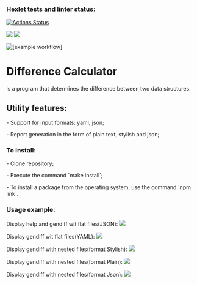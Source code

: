 ### Hexlet tests and linter status:

[![Actions Status](https://github.com/YuliaMisc/frontend-project-lvl2/workflows/hexlet-check/badge.svg)](https://github.com/YuliaMisc/frontend-project-lvl2/actions)

<a href="https://codeclimate.com/github/YuliaMisc/frontend-project-lvl2"><img src="https://api.codeclimate.com/v1/badges/a99a88d28ad37a79dbf6/maintainability" /></a>
<a href="https://codeclimate.com/github/YuliaMisc/frontend-project-lvl2/test_coverage"><img src="https://api.codeclimate.com/v1/badges/62a746f03d0591ba4b2d/test_coverage" /></a>

![[example workflow]](https://github.com/YuliaMisc/frontend-project-lvl2/actions/workflows/nodejs.yml/badge.svg)

<h1>Difference Calculator</h1>
is a program that determines the difference between two data structures.

<h2>Utility features:</h2>
<p>- Support for input formats: yaml, json;</p>
<p>- Report generation in the form of plain text, stylish and json;</p>

<h3>To install:</h3>
<p>- Clone repository;</p>
<p>- Execute the command `make install`;</p>
<p>- To install a package from the operating system, use the command `npm link`.</p>

<h3>Usage example:</h3>

Display help and gendiff wit flat files(JSON):
<a href="https://asciinema.org/a/507985" target="_blank"><img src="https://asciinema.org/a/507985.svg" /></a>

Display gendiff wit flat files(YAML):
<a href="https://asciinema.org/a/7mat5gTz8rN3nEvONndKJNJuO" target="_blank"><img src="https://asciinema.org/a/7mat5gTz8rN3nEvONndKJNJuO.svg" /></a>

Display gendiff with nested files(format Stylish):
<a href="https://asciinema.org/a/SpypuNDqDCGxlpUHA3hZguZxU" target="_blank"><img src="https://asciinema.org/a/SpypuNDqDCGxlpUHA3hZguZxU.svg" /></a>

Display gendiff with nested files(format Plain):
<a href="https://asciinema.org/a/u7maaibp94O7WCsiufVXJM9Sq" target="_blank"><img src="https://asciinema.org/a/u7maaibp94O7WCsiufVXJM9Sq.svg" /></a>

Display gendiff with nested files(format Json):
<a href="https://asciinema.org/a/DSbIcoM5cVTipMjH09sHNBR7M" target="_blank"><img src="https://asciinema.org/a/DSbIcoM5cVTipMjH09sHNBR7M.svg" /></a>
